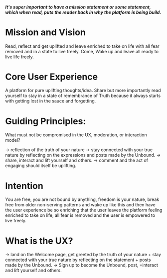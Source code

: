 ##### It's super important to have a mission statement or some statement, which when read, puts the reader back in why the platform is being build.

# Mission and Vision

Read, reflect and get uplifted and leave enriched to take on life with all fear removed and in a state to live freely.
Come, Wake up and leave all ready to live life freely.

# Core User Experience

A platform for pure uplifting thoughts/idea. Share but more importantly read yourself to stay in a state of remembrance of Truth because it always starts with getting lost in the sauce and forgetting.

# Guiding Principles:

What must not be compromised in the UX, moderation, or interaction model?

-> reflection of the truth of your nature
-> stay connected with your true nature by reflecting on the expressions and posts made by the Unbound.
-> share, interact and lift yourself and others.
-> comment and the act of engaging should itself be uplifting.

# Intention

You are free, you are not bound by anything, freedom is your nature, break free from older non-serving patterns and wake up like this and then have the user experience be so enriching that the user leaves the platform feeling enriched to take on life, all fear is removed and the user is empowered to live freely.

# What is the UX?

-> land on the Welcome page, get greeted by the truth of your nature + stay connected with your true nature by reflecting on the statement + posts made by the Unbound.
-> Sign up to become the Unbound, post, =interact and lift yourself and others.
